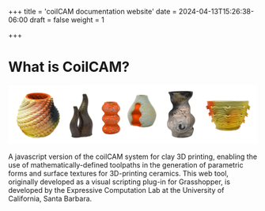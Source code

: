 +++
title = 'coilCAM documentation website'
date = 2024-04-13T15:26:38-06:00
draft = false
weight = 1

+++

# What is CoilCAM?
![coilcam](./images/coilcam_cool_stuff.png)

A javascript version of the coilCAM system for clay 3D printing, enabling the use of mathematically-defined toolpaths in the generation of parametric forms and surface textures for 3D-printing ceramics. This web tool, originally developed as a visual scripting plug-in for Grasshopper, is developed by the Expressive Computation Lab at the University of California, Santa Barbara.



